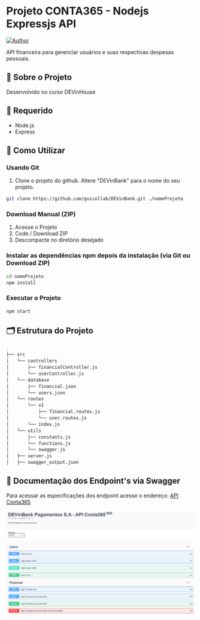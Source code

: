 # Projeto CONTA365 - Nodejs Expressjs API

[![Author](https://img.shields.io/badge/autor-%40guicollab-blue.svg)](https://github.com/guicollab)

API financeira para gerenciar usuários e suas respectivas despesas pessoais.

## 📜 Sobre o Projeto

Desenvolvido no curso DEVinHouse

## 🚨 Requerido

- Node.js
- Express

## 📜 Como Utilizar

### Usando Git

1.  Clone o projeto do github. Altere "DEVinBank" para o nome do seu projeto.

```bash
git clone https://github.com/guicollab/DEVinBank.git ./nomeProjeto
```

### Download Manual (ZIP)

1.  Acesse o Projeto
2.  Code / Download ZIP
3.  Descompacte no diretório desejado

### Instalar as dependências npm depois da instalação (via Git ou Download ZIP)

```bash
cd nomeProjeto
npm install
```

### Executar o Projeto

```bash
npm start
```

## 🗂️ Estrutura do Projeto

```sh
.
├── src
│   └── controllers
│       ├── financialController.js
│       └── userController.js
│   └── database
│       ├── financial.json
│       └── users.json
│   └── routes
│       └── v1
│           ├── financial.routes.js
│           └── user.routes.js
│       └── index.js
│   └── utils
│       ├── constants.js
│       └── functions.js
│       └── swagger.js
│   ├── server.js
│   ├── swagger_output.json
```

## 📜 Documentação dos Endpoint's via Swagger

Para acessar as especificações dos endpoint acesse o endereço: <a target='_blank' href='https://limitless-escarpment-52398.herokuapp.com/api-docs/'>API Conta365</a>

<img src='https://github.com/guicollab/DEVinBank/blob/main/images/doc-swagger.png' alt='Documentação da API'>
